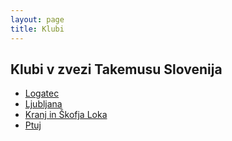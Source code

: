 ```yaml
---
layout: page
title: Klubi
---
```

## Klubi v zvezi Takemusu Slovenija

* [Logatec](http://takemusu.si/)
* [Ljubljana](http://)
* [Kranj in Škofja Loka](http://iwamaryuaikido.si/)
* [Ptuj](http://aikido-kaiso.si/)
